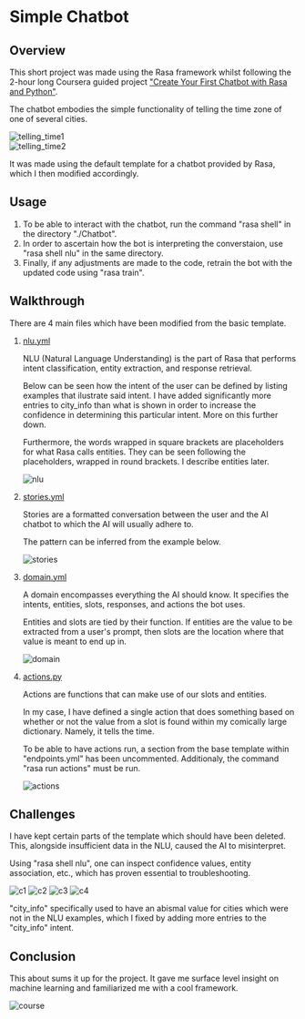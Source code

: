 # Simple Chatbot
## Overview
This short project was made using the Rasa framework whilst following the 2-hour long Coursera guided project <a href="https://www.coursera.org/projects/chatbot-rasa-python">"Create Your First Chatbot with Rasa and Python"</a>. 

<p>The chatbot embodies the simple functionality of telling the time zone of one of several cities.</p>

![telling_time1](https://github.com/toni-the-dude/Simple-Chatbot/blob/main/.misc/showcase1.PNG?raw=true)<br>
![telling_time2](https://github.com/toni-the-dude/Simple-Chatbot/blob/main/.misc/showcase4.PNG?raw=true)

<p>It was made using the default template for a chatbot provided by Rasa, which I then modified accordingly.</p>

## Usage
<ol>
<li>To be able to interact with the chatbot, run the command "rasa shell" in the directory "./Chatbot".</li>
<li>In order to ascertain how the bot is interpreting the converstaion, use "rasa shell nlu" in the same directory.</li> 
<li>Finally, if any adjustments are made to the code, retrain the bot with the updated code using "rasa train".</li> 
</ol>

## Walkthrough

<p>There are 4 main files which have been modified from the basic template.</p>

<ol>
  <li>
    <a href="https://github.com/toni-the-dude/Simple-Chatbot/blob/main/Chatbot/data/nlu.yml">nlu.yml</a>
    <p>NLU (Natural Language Understanding) is the part of Rasa that performs intent classification, entity extraction, and response retrieval.</p>
    <p>Below can be seen how the intent of the user can be defined by listing examples that ilustrate said intent. I have added significantly more entries to city_info than what is shown in order to increase the confidence in determining this particular intent. More on this further down.</p> 
    <p>Furthermore, the words wrapped in square brackets are placeholders for what Rasa calls entities. They can be seen following the placeholders, wrapped in round brackets. I describe entities later.</p>

  ![nlu](https://github.com/toni-the-dude/Simple-Chatbot/blob/main/.misc/showcase3.PNG?raw=true)
  </li>
  
  <li>
    <a href="https://github.com/toni-the-dude/Simple-Chatbot/blob/main/Chatbot/data/stories.yml">stories.yml</a>
    <p>Stories are a formatted conversation between the user and the AI chatbot to which the AI will usually adhere to.</p>
    <p>The pattern can be inferred from the example below.</p>
  
  ![stories](https://github.com/toni-the-dude/Simple-Chatbot/blob/main/.misc/showcase5.PNG?raw=true)
  </li>
  
  <li>
    <a href="https://github.com/toni-the-dude/Simple-Chatbot/blob/main/Chatbot/domain.yml">domain.yml</a>
    <p>A domain encompasses everything the AI should know. It specifies the intents, entities, slots, responses, and actions the bot uses.</p>
    <p>Entities and slots are tied by their function. If entities are the value to be extracted from a user's prompt, then slots are the location where that value is meant to end up in.</p>

  ![domain](https://github.com/toni-the-dude/Simple-Chatbot/blob/main/.misc/showcase6.PNG?raw=true)
  </li>
  
  <li>
    <a href="https://github.com/toni-the-dude/Simple-Chatbot/blob/main/Chatbot/actions/actions.py">actions.py</a>
    <p>Actions are functions that can make use of our slots and entities.</p>
    <p>In my case, I have defined a single action that does something based on whether or not the value from a slot is found within my comically large dictionary. Namely, it tells the time.</p>
    <p>To be able to have actions run, a section from the base template within "endpoints.yml" has been uncommented. Additionaly, the command "rasa run actions" must be run.</p>
  
  ![actions](https://github.com/toni-the-dude/Simple-Chatbot/blob/main/.misc/showcase7.PNG?raw=true)
  </li>
</ol>

## Challenges

<p>I have kept certain parts of the template which should have been deleted. This, alongside insufficient data in the NLU, caused the AI to misinterpret.</p>
<p>Using "rasa shell nlu", one can inspect confidence values, entity association, etc., which has proven essential to troubleshooting.</p>

![c1](https://github.com/toni-the-dude/Simple-Chatbot/blob/main/.misc/showcase8.PNG?raw=true)
![c2](https://github.com/toni-the-dude/Simple-Chatbot/blob/main/.misc/showcase9.PNG?raw=true)
![c3](https://github.com/toni-the-dude/Simple-Chatbot/blob/main/.misc/showcase10.PNG?raw=true)
![c4](https://github.com/toni-the-dude/Simple-Chatbot/blob/main/.misc/showcase11.PNG?raw=true)

<p>"city_info" specifically used to have an abismal value for cities which were not in the NLU examples, which I fixed by adding more entries to the "city_info" intent.</p>

## Conclusion

This about sums it up for the project. It gave me surface level insight on machine learning and familiarized me with a cool framework.

![course](https://github.com/toni-the-dude/Simple-Chatbot/blob/main/.misc/showcase2.PNG?raw=true)
